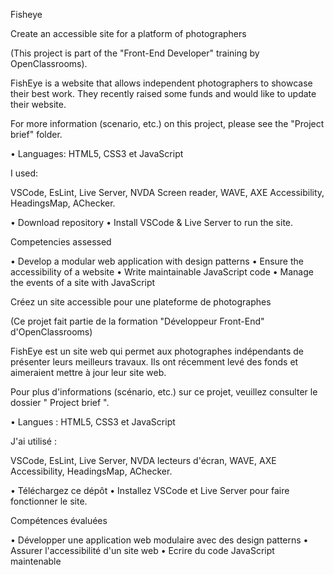 Fisheye


Create an accessible site for a platform of photographers

(This project is part of the "Front-End Developer" training by OpenClassrooms).

FishEye is a website that allows independent photographers to showcase their best work. They recently raised some funds and would like to update their website.

For more information (scenario, etc.) on this project, please see the "Project brief" folder.

•	Languages: HTML5, CSS3 et JavaScript

I used:

VSCode, EsLint, Live Server, NVDA Screen reader, WAVE, AXE Accessibility, HeadingsMap, AChecker.

•	Download repository
•	Install VSCode & Live Server to run the site.

Competencies assessed

•	Develop a modular web application with design patterns
•	Ensure the accessibility of a website
•	Write maintainable JavaScript code
•	Manage the events of a site with JavaScript



Créez un site accessible pour une plateforme de photographes

(Ce projet fait partie de la formation "Développeur Front-End" d'OpenClassrooms)

FishEye est un site web qui permet aux photographes indépendants de présenter leurs meilleurs travaux. Ils ont récemment levé des fonds et aimeraient mettre à jour leur site web.

Pour plus d'informations (scénario, etc.) sur ce projet, veuillez consulter le dossier " Project brief ".

•	Langues : HTML5, CSS3 et JavaScript

J'ai utilisé :

VSCode, EsLint, Live Server, NVDA lecteurs d'écran, WAVE, AXE Accessibility, HeadingsMap, AChecker.


• Téléchargez ce dépôt
•	Installez VSCode et Live Server pour faire fonctionner le site.

Compétences évaluées

•	Développer une application web modulaire avec des design patterns
•	Assurer l'accessibilité d'un site web
•	Ecrire du code JavaScript maintenable
